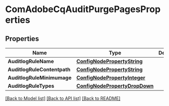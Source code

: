 # ComAdobeCqAuditPurgePagesProperties

## Properties
Name | Type | Description | Notes
------------ | ------------- | ------------- | -------------
**AuditlogRuleName** | [**ConfigNodePropertyString**](configNodePropertyString.md) |  | [optional] 
**AuditlogRuleContentpath** | [**ConfigNodePropertyString**](configNodePropertyString.md) |  | [optional] 
**AuditlogRuleMinimumage** | [**ConfigNodePropertyInteger**](configNodePropertyInteger.md) |  | [optional] 
**AuditlogRuleTypes** | [**ConfigNodePropertyDropDown**](configNodePropertyDropDown.md) |  | [optional] 

[[Back to Model list]](../README.md#documentation-for-models) [[Back to API list]](../README.md#documentation-for-api-endpoints) [[Back to README]](../README.md)


